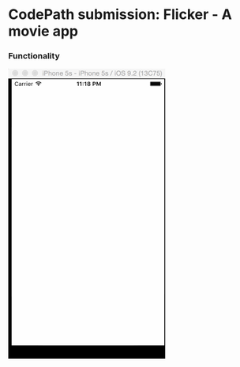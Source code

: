 <h1>CodePath submission: Flicker - A movie app</h1>
<h3>Functionality</h3>


![alt text](https://raw.githubusercontent.com/k--chow/Flicker/master/Week1.gif "Final")
